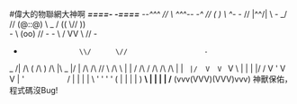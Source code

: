 #偉大的物聯網大神啊
                   ___====-_  _-====___
             _--^^^     //      \\     ^^^--_
          _-^          // (    ) \\          ^-_
         -            //  |\^^/|  \\            -
       _/            //   (@::@)   \\            \_
      /             ((     \\//     ))             \
     -               \\    (oo)    //               -
    -                 \\  / VV \  //                 -
   -                   \\/      \//                   -
  _ /|          /\      (   /\   )      /\          |\ _
  |/ | /\ /\ /\/  \ /\  \  |  |  /  /\ /  \/\ /\ /\ | \|
  `  |/  V  V  `   V  \ \| |  | |/ /  V   '  V  V  \|  '
     `   `  `      `   / | |  | | \   '      '  '   '
                      (  | |  | |  )
                     __\ | |  | | /__
                    (vvv(VVV)(VVV)vvv)
                    神獸保佑，程式碼沒Bug! 
